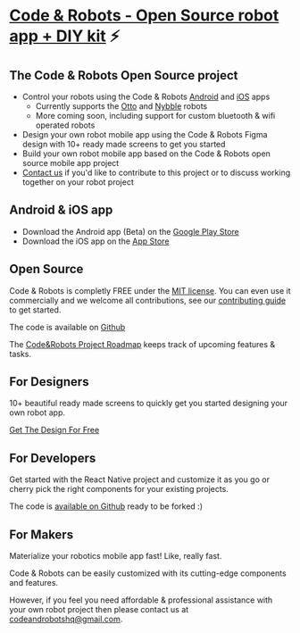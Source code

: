 # [Code & Robots - Open Source robot app + DIY kit](http://codeandrobots.com) ⚡

## The Code & Robots Open Source project

- Control your robots using the Code & Robots [Android](https://play.google.com/store/apps/details?id=com.codeandrobots.beta&ah=fmxnGH-WXpRTFOPNCggRzlARIIk) and [iOS](https://itunes.apple.com/us/app/code-robots/id1462402633?mt=8) apps
   - Currently supports the [Otto](https://www.ottodiy.com) and [Nybble](https://www.indiegogo.com/projects/nybble-world-s-cutest-open-source-robotic-kitten) robots
   - More coming soon, including support for custom bluetooth & wifi operated robots
- Design your own robot mobile app using the Code & Robots Figma design with 10+ ready made screens to get you started
- Build your own robot mobile app based on the Code & Robots open source mobile app project
- [Contact us](mailto:codeandrobotshq@gmail.com) if you'd like to contribute to this project or to discuss working together on your robot project

## Android & iOS app

- Download the Android app (Beta) on the [Google Play Store](https://play.google.com/store/apps/details?id=com.codeandrobots.beta&ah=fmxnGH-WXpRTFOPNCggRzlARIIk)
- Download the iOS app on the [App Store](https://itunes.apple.com/us/app/code-robots/id1462402633?mt=8)

## Open Source

Code & Robots is completly FREE under the [MIT license](LICENSE). You can even use it commercially and we welcome all contributions, see our [contributing guide](https://github.com/codeandrobots/codeandrobots-app/blob/master/CONTRIBUTING.md) to get started.

The code is available on [Github](https://github.com/codeandrobots/codeandrobots-app)

The [Code&Robots Project Roadmap](https://github.com/orgs/codeandrobots/projects/1) keeps track of upcoming features & tasks.

## For Designers

10+ beautiful ready made screens to quickly get you started designing your own robot app.

[Get The Design For Free](https://www.figma.com/file/glet2oR8FeFN12Y60CxeSOPi/Code-and-Robots/duplicate)

## For Developers

Get started with the React Native project and customize it as you go or cherry pick the right components for your existing projects.

The code is [available on Github](https://github.com/codeandrobots/codeandrobots-app) ready to be forked :)

## For Makers

Materialize your robotics mobile app fast! Like, really fast.

Code & Robots can be easily customized with its cutting-edge components and features.

However, if you feel you need affordable & professional assistance with your own robot project then please contact us at [codeandrobotshq@gmail.com](mailto:codeandrobotshq@gmail.com).
